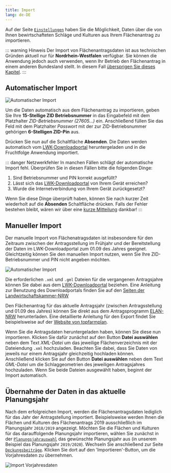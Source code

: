 ```yaml
---
title: Import
lang: de-DE
---
```


Auf der Seite [`Einstellungen`](https://fruchtfolge.agp.uni-bonn.de/settings) haben Sie die Möglichkeit, Daten über die von Ihnen bewirtschafteten Schläge und Kulturen aus Ihrem Flächenantrag zu importieren.

::: warning Hinweis
Der Import von Flächenantragsdaten ist aus technischen Gründen aktuell nur für **Nordrhein-Westfalen** verfügbar. Sie können die Anwendung jedoch auch verwenden, wenn Ihr Betrieb den Flächenantrag in einem anderen Bundesland stellt. In diesem Fall [übersprigen Sie dieses Kapitel](./crops.html#kultur-hinzufugen).
:::

## Automatischer Import <Badge text="empfohlen"/>

![Automatischer Import](../img/auto_import.jpg)

Um die Daten automatisch aus dem Flächenantrag zu importieren, geben Sie Ihre **15-Stellige ZID Betriebsnummer** in das Eingabefeld mit dem Platzhalter *ZID-Betriebsnummer (27605...)* ein. Anschließend füllen Sie das Feld mit dem Platzhalter *Passwort* mit der zur ZID-Betriebsnummer gehörigen **6-Stelligen ZID-Pin** aus.

Drücken Sie nun auf die Schaltfläche **Absenden**. Die Daten werden automatisch vom [LWK-Downloadportal](https://www.lwk-verfahren.de/DownloadPortal/pages/loadPage.action) heruntergeladen und in die Fruchtfolge Anwendung importiert.

::: danger Netzwerkfehler
In manchen Fällen schlägt der automatische Import fehl.
Überprüfen Sie in diesen Fällen bitte die folgenden Dinge:
1. Sind Betriebsnummer und PIN korrekt ausgefüllt?
2. Lässt sich das [LWK-Downloadportal](https://www.lwk-verfahren.de/DownloadPortal/pages/loadPage.action) von Ihrem Gerät erreichen?
3. Wurde die Internetverbindung von Ihrem Gerät zurückgesetzt?

Wenn Sie diese Dinge überprüft haben, können Sie nach kurzer Zeit wiederholt auf die **Absenden** Schaltfläche drücken. Falls der Fehler bestehen bleibt, wären wir über eine [kurze Mitteilung](mailto:fruchtfolge@uni-bonn.de) dankbar! 
:::

## Manueller Import
Der manuelle Import von Flächenatragsdaten ist insbesondere für den Zeitraum zwischen der Antragsstellung im Frühjahr und der Bereitstellung der Daten im LWK-Downloadportal zum 01.09 des Jahres geeignet. Gleichtzeitig können Sie den manuellen Import nutzen, wenn Sie Ihre ZID-Betriebsnummer und PIN nicht angeben möchten.

![Automatischer Import](../img/man_import.jpg)

Die erforderlichen `.xml` und `.gml` Dateien für die vergangenen Antragsjahre können Sie dabei aus dem [LWK-Downloadportal](https://www.lwk-verfahren.de/DownloadPortal/pages/loadPage.action) beziehen. Eine Anleitung zur Benutzung des Downloadportals finden Sie auf den [Seiten der Landwirtschaftskammer-NRW](https://www.landwirtschaftskammer.de/foerderung/elan/faq-downloadportal.htm)

Den Flächenantrag für das aktuelle Antragsjahr (zwischen Antragsstellung und 01.09 des Jahres) können Sie direkt aus dem Antragsprogramm [ELAN-NRW](https://www.elan-nrw.de/webClient_NW/) herunterladen. Eine detaillierte Anleitung für den Export findet Sie beispielsweise auf der [Website von topfarmplan](https://www.topfarmplan.de/elan-flaechenantrag-ackerschlagkartei-flaechenimport/#nrw).

Wenn Sie die Antragsdaten heruntergeladen haben, können Sie diese nun importieren.
Klicken Sie dafür zunächst auf den Button **Datei auswählen** neben dem Text *XML-Datei* um das jeweilige Flächenverzeichnis mit der Dateiendung `.xml` hochzuladen. Beachten Sie dabei, dass Sie Daten von jeweils nur einem Antragsjahr gleichzeitig hochladen können.  
Anschließend klicken Sie auf den Button **Datei auswählen** neben dem Text *GML-Datei* um die Schlaggeometrien des jeweiligen Antragsjahres hochzuladen. Wenn Sie beide Dateien ausgewählt haben, beginnt der Import automatisch.

## Übernahme der Daten in das aktuelle Planungsjahr

Nach dem erfolgreichen Import, werden die Flächenantragsdaten lediglich für das Jahr der Antragstellung importiert. Beispielsweise werden Ihnen die Flächen und Kulturen des Flächenantrags 2019 ausschließlich im Planungsjahr `2018/2019` angezeigt. Möchten Sie die Flächen und Kulturen für das darauffolgende Planungsjahr importieren, wählen Sie zunächst in der [`Planungsjahrauswahl`](./overview.html#planungsjahrauswahl) das gewünschte Planungsjahr aus (in unserem Beispiel das Planungsjahr `2019/2020`). Wechseln Sie anschließend zur Seite [`Deckungsbeiträge`](https://fruchtfolge.agp.uni-bonn.de/crops). Klicken Sie dort auf den 'Importieren'-Button, um die Vorjahresdaten zu übernehmen.

![Import Vorjahresdaten](../img/import_prev_year.jpg)
